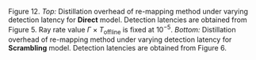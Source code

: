 Figure 12. *Top:* Distillation overhead of re-mapping method under varying detection latency for **Direct** model. Detection latencies are obtained from Figure 5. Ray rate value $\Gamma \times T_{\text{offline}}$ is fixed at $10^{-5}$. *Bottom:* Distillation overhead of re-mapping method under varying detection latency for **Scrambling** model. Detection latencies are obtained from Figure 6.